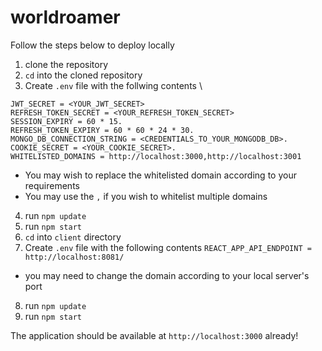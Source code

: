 # worldroamer
Follow the steps below to deploy locally

1. clone the repository
2. `cd` into the cloned repository
3. Create `.env` file with the follwing contents \
```
JWT_SECRET = <YOUR_JWT_SECRET>
REFRESH_TOKEN_SECRET = <YOUR_REFRESH_TOKEN_SECRET>
SESSION_EXPIRY = 60 * 15. 
REFRESH_TOKEN_EXPIRY = 60 * 60 * 24 * 30. 
MONGO_DB_CONNECTION_STRING = <CREDENTIALS_TO_YOUR_MONGODB_DB>.
COOKIE_SECRET = <YOUR_COOKIE_SECRET>.
WHITELISTED_DOMAINS = http://localhost:3000,http://localhost:3001
```
- You may wish to replace the whitelisted domain according to your requirements
- You may use the `,` if you wish to whitelist multiple domains
4. run `npm update`
5. run `npm start`
6. `cd` into `client` directory
7. Create `.env` file with the following contents
`REACT_APP_API_ENDPOINT = http://localhost:8081/`
- you may need to change the domain according to your local server's port
8. run `npm update`
9. run `npm start`

The application should be available at `http://localhost:3000` already!
